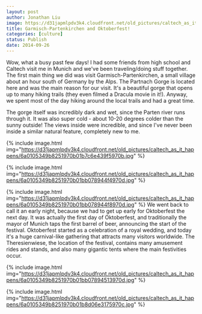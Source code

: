 ```yaml
---
layout: post
author: Jonathan Liu
image: https://d31japmlpdv3k4.cloudfront.net/old_pictures/caltech_as_it_happens/6a0105349b8251970b01b7c6e439de970b.jpg
title: Garmisch-Partenkirchen and Oktoberfest! 
categories: [culture]
status: Publish
date: 2014-09-26
---
```


Wow, what a busy past few days! I had some friends from high school and Caltech visit me in Munich and we've been traveling/doing stuff together. The first main thing we did was visit Garmisch-Partenkirchen, a small village about an hour south of Germany by the Alps. The Partnach Gorge is located here and was the main reason for our visit. It's a beautiful gorge that opens up to many hiking trails (they even filmed a Dracula movie in it!). Anyway, we spent most of the day hiking around the local trails and had a great time.

The gorge itself was incredibly dark and wet, since the Parten river runs through it. It was also super cold - about 10-20 degrees colder than the sunny outside! The views inside were incredible, and since I've never been inside a similar natural feature, completely new to me.


{% include image.html img="https://d31japmlpdv3k4.cloudfront.net/old_pictures/caltech_as_it_happens/6a0105349b8251970b01b7c6e439f5970b.jpg" %}

{% include image.html img="https://d31japmlpdv3k4.cloudfront.net/old_pictures/caltech_as_it_happens/6a0105349b8251970b01bb078944f4970d.jpg" %}

{% include image.html img="https://d31japmlpdv3k4.cloudfront.net/old_pictures/caltech_as_it_happens/6a0105349b8251970b01bb078944f8970d.jpg" %}
We went back to call it an early night, because we had to get up early for Oktoberfest the next day. It was actually the first day of Oktoberfest, and traditionally the mayor of Munich taps the first barrel of beer, announcing the start of the festival. Oktoberfest started as a celebration of a royal wedding, and today it's a huge carnival-like gathering that attracts many visitors worldwide. The Theresienwiese, the location of the festival, contains many amusement rides and stands, and also many gigantic tents where the main festivities occur.


{% include image.html img="https://d31japmlpdv3k4.cloudfront.net/old_pictures/caltech_as_it_happens/6a0105349b8251970b01bb07894513970d.jpg" %}

{% include image.html img="https://d31japmlpdv3k4.cloudfront.net/old_pictures/caltech_as_it_happens/6a0105349b8251970b01b8d06e3175970c.jpg" %}

